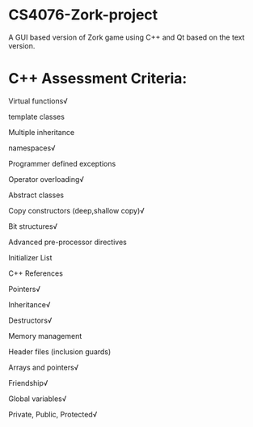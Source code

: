 # CS4076-Zork-project
A GUI based version of Zork game using C++ and Qt based on the text version.


# C++ Assessment Criteria:

Virtual functions√

template classes

Multiple inheritance

namespaces√

Programmer defined exceptions

Operator overloading√

Abstract classes

Copy constructors (deep,shallow copy)√

Bit structures√

Advanced pre-processor directives

Initializer List

C++ References

Pointers√

Inheritance√

Destructors√

Memory management

Header files (inclusion guards)

Arrays and pointers√

Friendship√

Global variables√

Private, Public, Protected√
